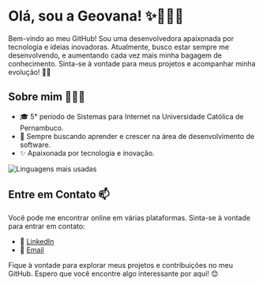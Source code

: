 # Olá, sou a Geovana! ✨👩🏽‍💻
Bem-vindo ao meu GitHub! Sou uma desenvolvedora apaixonada por tecnologia e ideias inovadoras. Atualmente, busco estar sempre me desenvolvendo, e aumentando cada vez mais minha bagagem de conhecimento. Sinta-se à vontade para meus projetos e acompanhar minha evolução! 🚀💜

## Sobre mim 👩🏽‍💻
- 🎓 5° período de Sistemas para Internet na Universidade Católica de Pernambuco.
- 🌱 Sempre buscando aprender e crescer na área de desenvolvimento de software.
- ✨ Apaixonada por tecnologia e inovação.

<!--[![Estatísticas do GitHub](https://github-readme-stats.vercel.app/api?username=geosantanaa&show_icons=true&theme=dracula&include_all_commits=true&count_private=true)](https://beacons.al/geosantanaa)-->
![Linguagens mais usadas](https://github-readme-stats.vercel.app/api/top-langs/?username=geosantanaa&custom_title=Linguagens%20mais%20usadas&langs_count=10&layout=compact&theme=dracula)



## Entre em Contato 📫
Você pode me encontrar online em várias plataformas. Sinta-se à vontade para entrar em contato:

- 💼 [LinkedIn](https://www.linkedin.com/in/geovana-maria)
- 📧 [Email](geo.maria117@gmail.com)

Fique à vontade para explorar meus projetos e contribuições no meu GitHub. Espero que você encontre algo interessante por aqui! 😊
